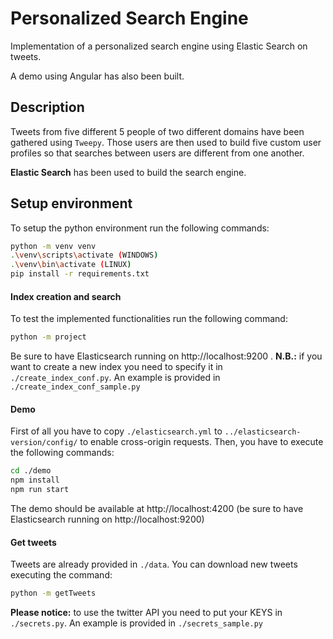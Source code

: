 # Personalized Search Engine
Implementation of a personalized search engine using Elastic Search on tweets. 

A demo using Angular has also been built.

## Description
Tweets from five different 5 people of two different domains have been gathered using `Tweepy`.
Those users are then used to build five custom user profiles so that searches between users are different from one another.

**Elastic Search** has been used to build the search engine.

## Setup environment
To setup the python environment run the following commands:
```sh
python -m venv venv 
.\venv\scripts\activate (WINDOWS)
.\venv\bin\activate (LINUX)
pip install -r requirements.txt
```
#### Index creation and search
To test the implemented functionalities run the following command:
```sh
python -m project
```
Be sure to have Elasticsearch running on http://localhost:9200 .
**N.B.:** if you want to create a new index you need to specify it in ```./create_index_conf.py```. An example is provided in ```./create_index_conf_sample.py```

#### Demo
First of all you have to copy ```./elasticsearch.yml``` to ```../elasticsearch-version/config/``` to enable cross-origin requests.
Then, you have to execute the following commands:
```sh
cd ./demo
npm install
npm run start
```
The demo should be available at http://localhost:4200 (be sure to have Elasticsearch running on http://localhost:9200)

#### Get tweets
Tweets are already provided in ```./data```.
You can download new tweets executing the command:
```sh
python -m getTweets
```
**Please notice:** to use the twitter API you need to put your KEYS in ```./secrets.py```. An example is provided in ```./secrets_sample.py```
